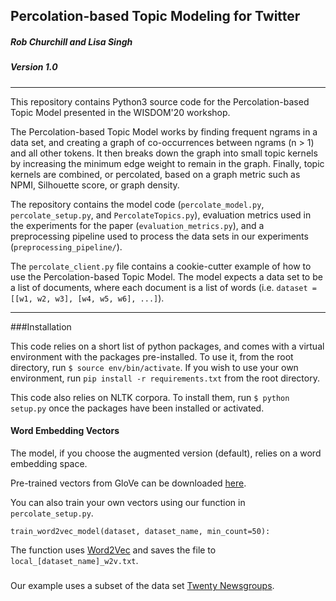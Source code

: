 ## Percolation-based Topic Modeling for Twitter

##### Rob Churchill and Lisa Singh
##### Version 1.0

---

This repository contains Python3 source code for the Percolation-based Topic 
Model presented in the WISDOM'20 workshop.

The Percolation-based Topic Model works by finding frequent ngrams in a data 
set, and creating a graph of co-occurrences between ngrams (n > 1) and all 
other tokens.  It then breaks down the graph into small topic kernels by 
increasing the minimum edge weight to remain in the graph.  Finally, topic 
kernels are combined, or percolated, based on a graph metric such as NPMI, 
Silhouette score, or graph density.

The repository contains the model code (`percolate_model.py`,
`percolate_setup.py`, and `PercolateTopics.py`), evaluation metrics used in 
the experiments for the paper (`evaluation_metrics.py`), and a preprocessing
pipeline used to process the data sets in our experiments
(`preprocessing_pipeline/`).

The `percolate_client.py` file contains a cookie-cutter example of how to use
the Percolation-based Topic Model.
The model expects a data set to be a list of documents, where each document is 
a list of words (i.e. `dataset = [[w1, w2, w3], [w4, w5, w6], ...]`).

--- 

###Installation

This code relies on a short list of python packages, and comes with a 
virtual environment with the packages pre-installed.  To use it, from the 
root directory, run `$ source env/bin/activate`.  If you wish to use your own
environment, run `pip install -r requirements.txt` from the root directory.

This code also relies on NLTK corpora.  To install them, run 
`$ python setup.py` once the packages have been installed or activated.

#### Word Embedding Vectors

The model, if you choose the augmented version (default), relies on a word
embedding space.

Pre-trained vectors from GloVe can be downloaded 
[here](https://nlp.stanford.edu/projects/glove/).

You can also train your own vectors using our function in `percolate_setup.py`.
```
train_word2vec_model(dataset, dataset_name, min_count=50):
```
The function uses [Word2Vec](https://papers.nips.cc/paper/5021-distributed-representations-of-words-and-phrases-and-their-compositionality.pdf) 
and saves the file to `local_[dataset_name]_w2v.txt`.

#####
Our example uses a subset of the data set 
[Twenty Newsgroups](http://qwone.com/~jason/20Newsgroups/).
